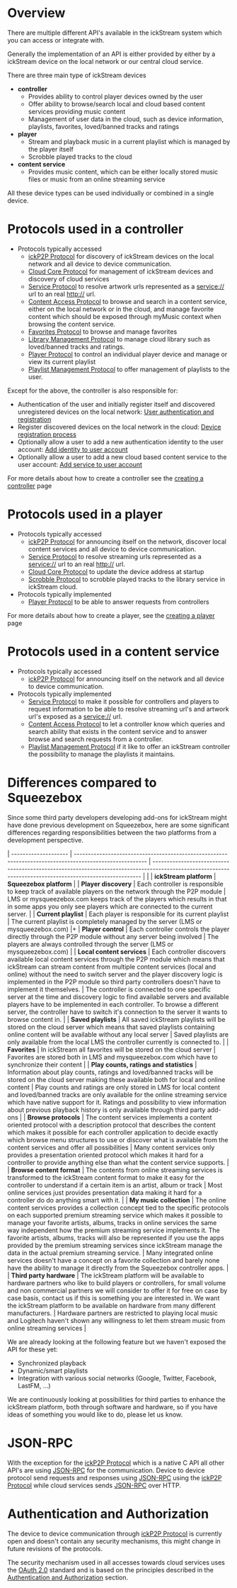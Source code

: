 # Overview

There are multiple different API's available in the ickStream system
which you can access or integrate with.

Generally the implementation of an API is either provided by either by a
ickStream device on the local network or our central cloud service.

There are three main type of ickStream devices

  - **controller**
      - Provides ability to control player devices owned by the user
      - Offer ability to browse/search local and cloud based content
        services providing music content
      - Management of user data in the cloud, such as device
        information, playlists, favorites, loved/banned tracks and
        ratings
  - **player**
      - Stream and playback music in a current playlist which is managed
        by the player itself
      - Scrobble played tracks to the cloud
  - **content service**
      - Provides music content, which can be either locally stored music
        files or music from an online streaming service

All these device types can be used individually or combined in a single
device.

# Protocols used in a controller

  - Protocols typically accessed
      - [ickP2P Protocol](ickP2P_Protocol "wikilink") for discovery
        of ickStream devices on the local network and all device to
        device communication.
      - [Cloud Core Protocol](Cloud_Core_Protocol "wikilink") for
        management of ickStream devices and discovery of cloud services
      - [Service Protocol](Service_Protocol "wikilink") to resolve
        artwork urls represented as a <service://> url to an real
        <http://> url.
      - [Content Access
        Protocol](Content_Access_Protocol "wikilink") to browse and
        search in a content service, either on the local network or in
        the cloud, and manage favorite content which should be exposed
        through myMusic context when browsing the content service.
      - [Favorites Protocol](Favorites_Protocol "wikilink") to
        browse and manage favorites
      - [Library Management
        Protocol](Library_Management_Protocol "wikilink") to manage
        cloud library such as loved/banned tracks and ratings.
      - [Player Protocol](Player_Protocol "wikilink") to control an
        individual player device and manage or view its current playlist
      - [Playlist Management
        Protocol](Playlist_Management_Protocol "wikilink") to offer
        management of playlists to the user.

Except for the above, the controller is also responsible for:

  - Authentication of the user and initially register itself and
    discovered unregistered devices on the local network: [User
    authentication and
    registration](User_authentication_and_registration "wikilink")
  - Register discovered devices on the local network in the cloud:
    [Device registration
    process](Device_registration_process "wikilink")
  - Optionally allow a user to add a new authentication identity to the
    user account: [Add identity to user
    account](Add_identity_to_user_account "wikilink")
  - Optionally allow a user to add a new cloud based content service to
    the user account: [Add service to user
    account](Add_service_to_user_account "wikilink")

For more details about how to create a controller see the [creating a
controller](Creating_a_controller "wikilink") page

# Protocols used in a player

  - Protocols typically accessed
      - [ickP2P Protocol](ickP2P_Protocol "wikilink") for announcing
        itself on the network, discover local content services and all
        device to device communication.
      - [Service Protocol](Service_Protocol "wikilink") to resolve
        streaming urls represented as a <service://> url to an real
        <http://> url.
      - [Cloud Core Protocol](Cloud_Core_Protocol "wikilink") to
        update the device address at startup
      - [Scrobble Protocol](Scrobble_Protocol "wikilink") to
        scrobble played tracks to the library service in ickStream
        cloud.
  - Protocols typically implemented
      - [Player Protocol](Player_Protocol "wikilink") to be able to
        answer requests from controllers

For more details about how to create a player, see the [creating a
player](Creating_a_player "wikilink") page

# Protocols used in a content service

  - Protocols typically accessed
      - [ickP2P Protocol](ickP2P_Protocol "wikilink") for announcing
        itself on the network and all device to device communication.
  - Protocols typically implemented
      - [Service Protocol](Service_Protocol "wikilink") to make it
        possible for controllers and players to request information to
        be able to resolve streaming url's and artwork url's exposed as
        a <service://> url.
      - [Content Access
        Protocol](Content_Access_Protocol "wikilink") to let a
        controller know which queries and search ability that exists in
        the content service and to answer browse and search requests
        from a controller.
      - [Playlist Management
        Protocol](Playlist_Management_Protocol "wikilink") if it
        like to offer an ickStream controller the possibility to manage
        the playlists it maintains.

# Differences compared to Squeezebox

Since some third party developers developing add-ons for ickStream might
have done previous development on Squeezebox, here are some significant
differences regarding responsibilities between the two platforms from a
development perspective.

| -------------------- | ------------------------------------------------------------------------------------------------------- | -------------------------------------------------------------------------------------------------------------------------------------------------------- |
|                      | **ickStream platform**                                                                                  | **Squeezebox platform**                                                                                                                                  |
| **Player discovery** | Each controller is responsible to keep track of available players on the network through the P2P module | LMS or mysqueezebox.com keeps track of the players which results in that in some apps you only see players which are connected to the current server. |
| **Current playlist** | Each player is responsible for its current playlist | The current playlist is completely managed by the server (LMS or mysqueezebox.com) |+
| **Player control** | Each controller controls the player directly through the P2P module without any server being involved | The players are always controlled through the server (LMS or mysqueezebox.com) |
| **Local content services** | Each controller discovers available local content services through the P2P module which means that ickStream can stream content from multiple content services (local and online) without the need to switch server and the player discovery logic is implemented in the P2P module so third party controllers doesn't have to implement it themselves. | The controller is connected to one specific server at the time and discovery logic to find available servers and available players have to be implemented in each controller. To browse a different server, the controller have to switch it's connection to the server it wants to browse content in. |
| **Saved playlists** | All saved ickStream playlists will be stored on the cloud server which means that saved playlists containing online content will be available without any local server | Saved playlists are only available from the local LMS the controller currently is connected to. |
| **Favorites** | In ickStream all favorites will be stored on the cloud server | Favorites are stored both in LMS and mysqueezebox.com which have to synchronize their content |
| **Play counts, ratings and statistics** | Information about play counts, ratings and loved/banned tracks will be stored on the cloud server making these available both for local and online content | Play counts and ratings are only stored in LMS for local content and loved/banned tracks are only available for the online streaming service which have native support for it. Ratings and possibility to view information about previous playback history is only available through third party add-ons |
| **Browse protocols** | The content services implements a content oriented protocol with a description protocol that describes the content which makes it possible for each controller application to decide exactly which browse menu structures to use or discover what is available from the content services and offer all possibilities | Many content services only provides a presentation oriented protocol which makes it hard for a controller to provide anything else than what the content service supports. |
| **Browse content format** | The contents from online streaming services is transformed to the ickStream content format to make it easy for the controller to understand if a certain item is an artist, album or track | Most online services just provides presentation data making it hard for a controller do do anything smart with it. |
| **My music collection** | The online content services provides a collection concept tied to the specific protocols on each supported premium streaming service which makes it possible to manage your favorite artists, albums, tracks in online services the same way independent how the premium streaming service implements it. The favorite artists, albums, tracks will also be represented if you use the apps provided by the premium streaming services since ickStream manage the data in the actual premium streaming service. | Many integrated online services doesn't have a concept on a favorite collection and barely none have the ability to manage it directly from the Squeezebox controller apps. |
| **Third party hardware** | The ickStream platform will be available to hardware partners who like to build players or controllers, for small volume and non commercial partners we will consider to offer it for free on case by case basis, contact us if this is something you are interested in. We want the ickStream platform to be available on hardware from many different manufacturers. | Hardware partners are restricted to playing local music and Logitech haven't shown any willingness to let them stream music from online streaming services |


We are already looking at the following feature but we haven't exposed
the API for these yet:

  - Synchronized playback
  - Dynamic/smart playlists
  - Integration with various social networks (Google, Twitter, Facebook,
    LastFM, ...)

We are continuously looking at possibilities for third parties to
enhance the ickStream platform, both through software and hardware, so
if you have ideas of something you would like to do, please let us know.

# JSON-RPC

With the exception for the [ickP2P
Protocol](ickP2P_Protocol "wikilink") which is a native C API all
other API's are using [JSON-RPC](http://www.jsonrpc.org/specification)
for the communication. Device to device protocol send requests and
responses using [JSON-RPC](http://www.jsonrpc.org/specification) using
the [ickP2P Protocol](ickP2P_Protocol "wikilink") while cloud
services sends [JSON-RPC](http://www.jsonrpc.org/specification) over
HTTP.

# Authentication and Authorization

The device to device communication through [ickP2P
Protocol](ickP2P_Protocol "wikilink") is currently open and doesn't
contain any security mechanisms, this might change in future revisions
of the protocols.

The security mechanism used in all accesses towards cloud services uses
the [OAuth 2.0](http://oauth.net/2/) standard and is based on the
principles described in the [Authentication and
Authorization](Authentication_and_Authorization "wikilink") section.
